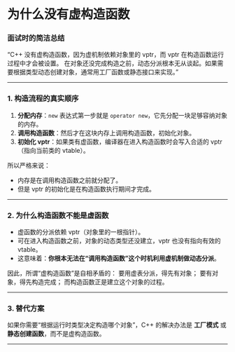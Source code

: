 # 为什么没有虚构造函数

### 面试时的简洁总结

“C++ 没有虚构造函数，因为虚机制依赖对象里的 vptr，而 vptr 在构造函数运行过程中才会被设置。
在对象还没完成构造之前，动态分派根本无从谈起。如果需要根据类型动态创建对象，通常用工厂函数或静态接口来实现。”

---

### 1. 构造流程的真实顺序

1. **分配内存**：`new` 表达式第一步就是 `operator new`，它先分配一块足够容纳对象的内存。
2. **调用构造函数**：然后才在这块内存上调用构造函数，初始化对象。
3. **初始化 vptr**：如果类有虚函数，编译器在进入构造函数时会写入合适的 vptr（指向当前类的 vtable）。

所以严格来说：

* 内存是在调用构造函数之前就分配了。
* 但是 vptr 的初始化是在构造函数执行期间才完成。

---

### 2. 为什么构造函数不能是虚函数

* 虚函数的分派依赖 vptr（对象里的一根指针）。
* 可在进入构造函数之前，对象的动态类型还没建立，vptr 也没有指向有效的 vtable。
* 这意味着：**你根本无法在“调用构造函数”这个时机利用虚机制做动态分派**。

因此，所谓“虚构造函数”是自相矛盾的：
要用虚表分派，得先有对象；
要有对象，得先构造完成；
而构造函数正是建立这个对象的过程。

---

### 3. 替代方案

如果你需要“根据运行时类型决定构造哪个对象”，C++ 的解决办法是 **工厂模式** 或 **静态创建函数**，而不是虚构造函数。

---